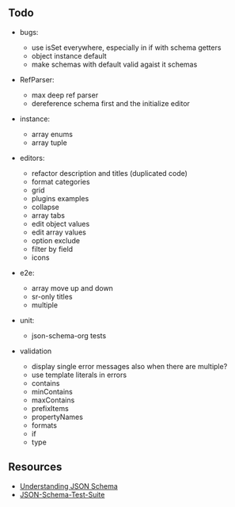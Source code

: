## Todo

- bugs:
    - use isSet everywhere, especially in if with schema getters
    - object instance default
    - make schemas with default valid agaist it schemas

- RefParser:
    - max deep ref parser
    - dereference schema first and the initialize editor

- instance:
    - array enums
    - array tuple 
    
- editors:
    - refactor description and titles (duplicated code)
    - format categories
    - grid
    - plugins examples
    - collapse
    - array tabs
    - edit object values
    - edit array values
    - option exclude
    - filter by field
    - icons

- e2e:
    - array move up and down
    - sr-only titles
    - multiple
    
- unit:
    - json-schema-org tests
    
- validation
    - display single error messages also when there are multiple?
    - use template literals in errors
    - contains
    - minContains
    - maxContains
    - prefixItems
    - propertyNames
    - formats
    - if
    - type

## Resources
* [Understanding JSON Schema](http://json-schema.org/understanding-json-schema/index.html)
* [JSON-Schema-Test-Suite](https://github.com/json-schema-org/JSON-Schema-Test-Suite)
